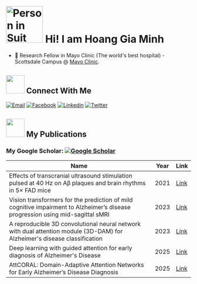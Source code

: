 <h1>
  <img src="https://raw.githubusercontent.com/Tarikul-Islam-Anik/Animated-Fluent-Emojis/master/Emojis/People%20with%20activities/Person%20in%20Suit%20Levitating%20Medium-Light%20Skin%20Tone.png" alt="Person in Suit Levitating Medium-Light Skin Tone" width="100" height="100" />
  Hi! I am Hoang Gia Minh 
</h1>

* 📖 Research Fellow in Mayo Clinic (The world's best hospital) - Scottsdale Campus @ [Mayo Clinic](https://www.mayoclinic.org/). 

## <img height="50" src="https://raw.githubusercontent.com/Tarikul-Islam-Anik/Animated-Fluent-Emojis/master/Emojis/Smilies/See-No-Evil%20Monkey.png"/> Connect With Me
<!-- Contacts -->
[![Email](https://img.shields.io/badge/Gmail-D14836?style=for-the-badge&logo=gmail&logoColor=white)](mailto:hoang.giaminh@mayo.edu)
[![Facebook](https://img.shields.io/badge/Facebook-1877F2?style=for-the-badge&logo=facebook&logoColor=white)](https://www.facebook.com/giaminhbk/)
[![Linkedin](https://img.shields.io/badge/LinkedIn-0077B5?style=for-the-badge&logo=linkedin&logoColor=white)](https://www.linkedin.com/in/minh-hoang-gia/)
[![Twitter](https://img.shields.io/badge/Twitter-1DA1F2?style=for-the-badge&logo=twitter&logoColor=white)](https://twitter.com/giaminh9698)

## <img height="50" src="https://raw.githubusercontent.com/Tarikul-Islam-Anik/Animated-Fluent-Emojis/master/Emojis/Objects/Graduation%20Cap.png"/> My Publications
### My Google Scholar: [![Google Scholar](https://img.shields.io/badge/Scholar-100000?style=flat&logo=GoogleScholar&logoColor=white&&color=0181FF)](https://scholar.google.com/citations?user=Lo1YsfcAAAAJ)
| Name| Year | Link | 
|------------------------------------------------------------------------------|----------|-----------|
|Effects of transcranial ultrasound stimulation pulsed at 40 Hz on Aβ plaques and brain rhythms in 5× FAD mice|2021|[Link](https://doi.org/10.1186/s40035-021-00274-x)
|Vision transformers for the prediction of mild cognitive impairment to Alzheimer’s disease progression using mid-sagittal sMRI|2023|[Link](https://doi.org/10.3389/fnagi.2023.1102869)
|A reproducible 3D convolutional neural network with dual attention module (3D-DAM) for Alzheimer's disease classification|2023|[Link](https://doi.org/10.48550/arXiv.2310.12574)
|Deep learning with guided attention for early diagnosis of Alzheimer's Disease|2025|[Link](https://doi.org/10.1088/1402-4896/add2a6)
|AttCORAL: Domain-Adaptive Attention Networks for Early Alzheimer’s Disease Diagnosis|2025|[Link](https://ieeexplore.ieee.org/document/11039780/)

